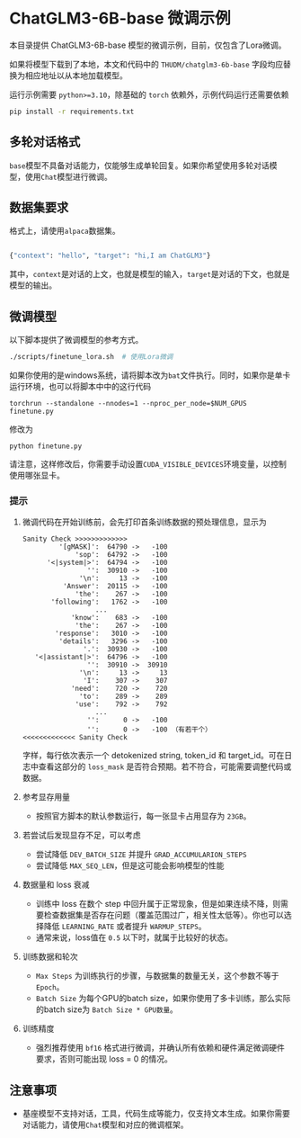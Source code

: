 # ChatGLM3-6B-base 微调示例

本目录提供 ChatGLM3-6B-base 模型的微调示例，目前，仅包含了Lora微调。

如果将模型下载到了本地，本文和代码中的 `THUDM/chatglm3-6b-base` 字段均应替换为相应地址以从本地加载模型。

运行示例需要 `python>=3.10`，除基础的 `torch` 依赖外，示例代码运行还需要依赖 

```bash
pip install -r requirements.txt
```
## 多轮对话格式

`base`模型不具备对话能力，仅能够生成单轮回复。如果你希望使用多轮对话模型，使用`Chat`模型进行微调。


## 数据集要求

格式上，请使用`alpaca`数据集。

```bash

{"context": "hello", "target": "hi,I am ChatGLM3"}

```
其中，`context`是对话的上文，也就是模型的输入，`target`是对话的下文，也就是模型的输出。

## 微调模型

以下脚本提供了微调模型的参考方式。
```bash
./scripts/finetune_lora.sh  # 使用Lora微调
```
如果你使用的是windows系统，请将脚本改为`bat`文件执行。同时，如果你是单卡运行环境，也可以将脚本中中的这行代码
```
torchrun --standalone --nnodes=1 --nproc_per_node=$NUM_GPUS finetune.py 
```
修改为
```
python finetune.py 
```
请注意，这样修改后，你需要手动设置`CUDA_VISIBLE_DEVICES`环境变量，以控制使用哪张显卡。

### 提示

1. 微调代码在开始训练前，会先打印首条训练数据的预处理信息，显示为

    ```log
    Sanity Check >>>>>>>>>>>>>
             '[gMASK]':  64790 ->   -100
                 'sop':  64792 ->   -100
          '<|system|>':  64794 ->   -100
                    '':  30910 ->   -100
                  '\n':     13 ->   -100
              'Answer':  20115 ->   -100
                 'the':    267 ->   -100
           'following':   1762 ->   -100
                      ...
                'know':    683 ->   -100
                 'the':    267 ->   -100
            'response':   3010 ->   -100
             'details':   3296 ->   -100
                   '.':  30930 ->   -100
       '<|assistant|>':  64796 ->   -100
                    '':  30910 ->  30910
                  '\n':     13 ->     13
                   'I':    307 ->    307
                'need':    720 ->    720
                  'to':    289 ->    289
                 'use':    792 ->    792
                      ...
                    '':      0 ->   -100
                    '':      0 ->   -100 （有若干个）
    <<<<<<<<<<<<< Sanity Check
    ```
    字样，每行依次表示一个 detokenized string, token_id 和 target_id。可在日志中查看这部分的 `loss_mask` 是否符合预期。若不符合，可能需要调整代码或数据。
2. 参考显存用量
   - 按照官方脚本的默认参数运行，每一张显卡占用显存为 `23GB`。
3. 若尝试后发现显存不足，可以考虑
    - 尝试降低 `DEV_BATCH_SIZE` 并提升 `GRAD_ACCUMULARION_STEPS`
    - 尝试降低 `MAX_SEQ_LEN`，但是这可能会影响模型的性能
4. 数据量和 loss 衰减
    - 训练中 loss 在数个 step 中回升属于正常现象，但是如果连续不降，则需要检查数据集是否存在问题（覆盖范围过广，相关性太低等）。你也可以选择降低 `LEARNING_RATE` 或者提升 `WARMUP_STEPS`。
    - 通常来说，loss值在 `0.5` 以下时，就属于比较好的状态。
5. 训练数据和轮次
    - `Max Steps` 为训练执行的步骤，与数据集的数量无关，这个参数不等于`Epoch`。
    - `Batch Size` 为每个GPU的batch size，如果你使用了多卡训练，那么实际的batch size为 `Batch Size * GPU数量`。

6. 训练精度
   - 强烈推荐使用 `bf16` 格式进行微调，并确认所有依赖和硬件满足微调硬件要求，否则可能出现 loss = 0 的情况。

## 注意事项
+ 基座模型不支持对话，工具，代码生成等能力，仅支持文本生成。如果你需要对话能力，请使用`Chat`模型和对应的微调框架。